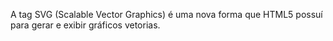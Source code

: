 A tag SVG (Scalable Vector Graphics) é uma nova forma que HTML5 possuí para gerar e exibir gráficos vetorias.
